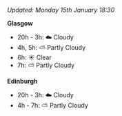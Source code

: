*Updated: Monday 15th January 18:30*

**Glasgow**

* 20h - 3h: :cloud: Cloudy
* 4h, 5h: :partly_sunny: Partly Cloudy
* 6h: :sunny: Clear
* 7h: :partly_sunny: Partly Cloudy

**Edinburgh**

* 20h - 3h: :cloud: Cloudy
* 4h - 7h: :partly_sunny: Partly Cloudy
